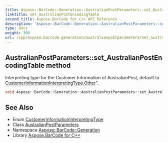 ```yaml
---
title: Aspose::BarCode::Generation::AustralianPostParameters::set_AustralianPostEncodingTable method
linktitle: set_AustralianPostEncodingTable
second_title: Aspose.BarCode for C++ API Reference
description: 'Aspose::BarCode::Generation::AustralianPostParameters::set_AustralianPostEncodingTable method. Interpreting type for the Customer Information of AustralianPost, default to CustomerInformationInterpretingType.Other" in C++.'
type: docs
weight: 300
url: /cpp/aspose.barcode.generation/australianpostparameters/set_australianpostencodingtable/
---
```

## AustralianPostParameters::set_AustralianPostEncodingTable method


Interpreting type for the Customer Information of AustralianPost, default to [CustomerInformationInterpretingType.Other](../../../aspose.barcode/customerinformationinterpretingtype/)".

```cpp
void Aspose::BarCode::Generation::AustralianPostParameters::set_AustralianPostEncodingTable(CustomerInformationInterpretingType value)
```

## See Also

* Enum [CustomerInformationInterpretingType](../../../aspose.barcode/customerinformationinterpretingtype/)
* Class [AustralianPostParameters](../)
* Namespace [Aspose::BarCode::Generation](../../)
* Library [Aspose.BarCode for C++](../../../)
